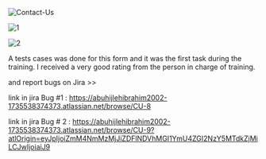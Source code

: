 ![Contact-Us](https://github.com/user-attachments/assets/ad9dfc67-25ca-4b52-a198-7fd9202a11f4) 

![1](https://github.com/user-attachments/assets/2372c1c3-59dd-4170-a834-417d42a4e6c8)

![2](https://github.com/user-attachments/assets/afc48f12-6a49-4009-b49d-8c35dd712909)


A tests cases was done for this form and it was the first task during the training. I received a very good rating from the person in charge of training. 


and report bugs on Jira  >>


link in jira Bug #1 : https://abuhijlehibrahim2002-1735538374373.atlassian.net/browse/CU-8


link in jira Bug # 2 : https://abuhijlehibrahim2002-1735538374373.atlassian.net/browse/CU-9?atlOrigin=eyJpIjoiZmM4NmMzMjJiZDFlNDVhMGI1YmU4ZGI2NzY5MTdkZjMiLCJwIjoiaiJ9 
